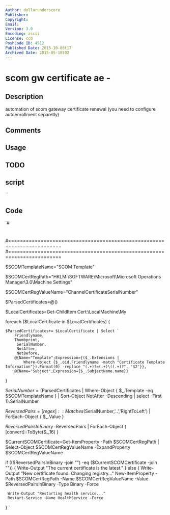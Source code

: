 ```yaml
---
Author: dollarunderscore
Publisher: 
Copyright: 
Email: 
Version: 3.0
Encoding: ascii
License: cc0
PoshCode ID: 4512
Published Date: 2015-10-08t17
Archived Date: 2015-05-18t02
---
```


# scom gw certificate ae - 

## Description

automation of scom gateway certificate renewal (you need to configure autoenrollment separetly)

## Comments



## Usage



## TODO



## script

``

## Code

`#
 #
 #========================================================================
 #========================================================================
 
 
 
 $SCOMTemplateName="SCOM Template"
 
 $SCOMCertRegPath="HKLM:\SOFTWARE\Microsoft\Microsoft Operations Manager\3.0\Machine Settings"
 
 $SCOMCertRegValueName="ChannelCertificateSerialNumber"
 
 
 $ParsedCertificates=@()
 
 $LocalCertificates=Get-ChildItem Cert:\LocalMachine\My
 
  foreach ($LocalCertificate in $LocalCertificates) {
 
 	$ParsedCertificates+= $LocalCertificate | Select `
 		Friendlyname,
 		Thumbprint,
         SerialNumber,
         NotAfter,
         NotBefore,
 		@{Name="Template";Expression={($_.Extensions | 
 			Where-Object {$_.oid.Friendlyname -match "Certificate Template Information"}).Format(0) -replace "(.+)?=(.+)\((.+)?", '$2'}},
 		@{Name="Subject";Expression={$_.SubjectName.name}}
 }
 
 $SerialNumber=($ParsedCertificates | Where-Object { $_.Template -eq $SCOMTemplateName } | Sort-Object NotAfter -Descending | select -First 1).SerialNumber
 
 $ReversedPairs=[regex]::Matches($SerialNumber,'..','RightToLeft') | ForEach-Object { $_.Value }
 
 $ReversedPairsInBinary=$ReversedPairs | ForEach-Object { [convert]::ToByte($_,16) }
 
 $CurrentSCOMCertificate=Get-ItemProperty -Path $SCOMCertRegPath | Select-Object $SCOMCertRegValueName -ExpandProperty $SCOMCertRegValueName
 
 if (($ReversedPairsInBinary -join "") -eq ($CurrentSCOMCertificate -join "")) {
     Write-Output "The current certificate is the latest."
 }
 else {
     Write-Output "New certificate found. Changing registry..."
     New-ItemProperty -Path $SCOMCertRegPath -Name $SCOMCertRegValueName -Value $ReversedPairsInBinary -Type Binary -Force
 
     Write-Output "Restarting health service..."
     Restart-Service -Name HealthService -Force
 }
`

